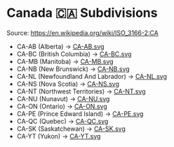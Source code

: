 # Canada 🇨🇦 Subdivisions

Source: https://en.wikipedia.org/wiki/ISO_3166-2:CA

* CA-AB (Alberta) -> [CA-AB.svg](https://github.com/amckenna41/iso3166-flag-icons/blob/main/iso3166-2-icons/CA/CA-AB.svg)
* CA-BC (British Columbia) -> [CA-BC.svg](https://github.com/amckenna41/iso3166-flag-icons/blob/main/iso3166-2-icons/CA/CA-BC.svg)
* CA-MB (Manitoba) -> [CA-MB.svg](https://github.com/amckenna41/iso3166-flag-icons/blob/main/iso3166-2-icons/CA/CA-MB.svg)
* CA-NB (New Brunswick) -> [CA-NB.svg](https://github.com/amckenna41/iso3166-flag-icons/blob/main/iso3166-2-icons/CA/CA-NB.svg)
* CA-NL (Newfoundland And Labrador) -> [CA-NL.svg](https://github.com/amckenna41/iso3166-flag-icons/blob/main/iso3166-2-icons/CA/CA-NL.svg)
* CA-NS (Nova Scotia) -> [CA-NS.svg](https://github.com/amckenna41/iso3166-flag-icons/blob/main/iso3166-2-icons/CA/CA-NS.svg)
* CA-NT (Northwest Territories) -> [CA-NT.svg](https://github.com/amckenna41/iso3166-flag-icons/blob/main/iso3166-2-icons/CA/CA-NT.svg)
* CA-NU (Nunavut) -> [CA-NU.svg](https://github.com/amckenna41/iso3166-flag-icons/blob/main/iso3166-2-icons/CA/CA-NU.svg)
* CA-ON (Ontario) -> [CA-ON.svg](https://github.com/amckenna41/iso3166-flag-icons/blob/main/iso3166-2-icons/CA/CA-ON.svg)
* CA-PE (Prince Edward Island) -> [CA-PE.svg](https://github.com/amckenna41/iso3166-flag-icons/blob/main/iso3166-2-icons/CA/CA-PE.svg)
* CA-QC (Quebec) -> [CA-QC.svg](https://github.com/amckenna41/iso3166-flag-icons/blob/main/iso3166-2-icons/CA/CA-QC.svg)
* CA-SK (Saskatchewan) -> [CA-SK.svg](https://github.com/amckenna41/iso3166-flag-icons/blob/main/iso3166-2-icons/CA/CA-SK.svg)
* CA-YT (Yukon) -> [CA-YT.svg](https://github.com/amckenna41/iso3166-flag-icons/blob/main/iso3166-2-icons/CA/CA-YT.svg)
